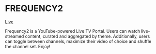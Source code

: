 # FREQUENCY2

[Live](https://frequency2.herokuapp.com/#/)

Frequency2 is a YouTube-powered Live TV Portal. Users can watch live-streamed content, curated and aggregated by theme. Additionally, users can toggle between channels, maximize their video of choice and shuffle the channel set. Enjoy!

